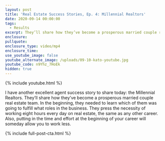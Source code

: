 ```yaml
---
layout: post
title: 'Real Estate Success Stories, Ep. 4: Millennial Realtors'
date: 2020-09-14 00:00:00
tags:
  - Results
excerpt: They’ll share how they’ve become a prosperous married couple real estate team.
enclosure:
pullquote:
enclosure_type: video/mp4
enclosure_time:
use_youtube_image: false
youtube_alternate_image: /uploads/09-10-kato-youtube.jpg
youtube_code: n9Yhz_7HoEk
hidden: true
---
```


{% include youtube.html %}

I have another excellent agent success story to share today: the Millennial Realtors. They’ll share how they’ve become a prosperous married couple real estate team. In the beginning, they needed to learn which of them was going to fulfill what roles in the business. They press the necessity of working eight hours every day on real estate, the same as any other career. Also, putting in the time and effort at the beginning of your career will someday allow you to work less.

{% include full-post-cta.html %}